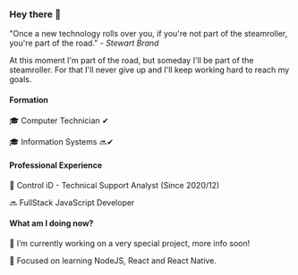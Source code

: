 ### Hey there 👋

"Once a new technology rolls over you, if you're not part of the steamroller, you're part of the road." - *Stewart Brand*

At this moment I'm part of the road, but someday I'll be part of the steamroller. For that I'll never give up and I'll keep working hard to reach my goals.

#### Formation

🎓 Computer Technician  ✔  

🎓 Information Systems 🔜✔  

#### Professional Experience

💼 Control iD - Technical Support Analyst (Since 2020/12)  

🔜 FullStack JavaScript Developer  

#### What am I doing now?

🔭 I’m currently working on a very special project, more info soon!  

🌱 Focused on learning NodeJS, React and React Native.  

